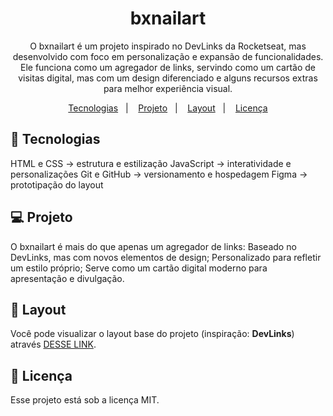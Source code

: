 <h1 align="center"> bxnailart </h1>

<p align="center"> 
  O bxnailart é um projeto inspirado no DevLinks da Rocketseat, mas desenvolvido com foco em personalização e expansão de funcionalidades. Ele funciona como um agregador de links, servindo como um cartão de visitas digital, mas com um design diferenciado e alguns recursos extras para melhor experiência visual.
</p>

<p align="center">
  <a href="#-tecnologias">Tecnologias</a>&nbsp;&nbsp;&nbsp;|&nbsp;&nbsp;&nbsp;
  <a href="#-projeto">Projeto</a>&nbsp;&nbsp;&nbsp;|&nbsp;&nbsp;&nbsp;
  <a href="#-layout">Layout</a>&nbsp;&nbsp;&nbsp;|&nbsp;&nbsp;&nbsp;
  <a href="#memo-licença">Licença</a>
</p>

## 🚀 Tecnologias

HTML e CSS → estrutura e estilização
JavaScript → interatividade e personalizações
Git e GitHub → versionamento e hospedagem
Figma → prototipação do layout

## 💻 Projeto

O bxnailart é mais do que apenas um agregador de links:
Baseado no DevLinks, mas com novos elementos de design;
Personalizado para refletir um estilo próprio;
Serve como um cartão digital moderno para apresentação e divulgação.

## 🔖 Layout

Você pode visualizar o layout base do projeto (inspiração: **DevLinks**) através [DESSE LINK](<https://www.figma.com/file/ii2aGk1BofOVwUp6elX7NA/DevLinks-%E2%80%A2-Projeto-Discover-(Community)?type=design&node-id=10-620&mode=design&t=0Qv3H9NyD5VchuwW-0>).  

## :memo: Licença

Esse projeto está sob a licença MIT.
